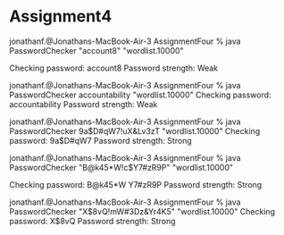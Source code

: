 # Assignment4

jonathanf.@Jonathans-MacBook-Air-3 AssignmentFour % java PasswordChecker "account8" "wordlist.10000"

Checking password: account8
Password strength: Weak


jonathanf.@Jonathans-MacBook-Air-3 AssignmentFour % java PasswordChecker accountability "wordlist.10000" 
Checking password: accountability
Password strength: Weak


jonathanf.@Jonathans-MacBook-Air-3 AssignmentFour % java PasswordChecker 9a$D#qW7!uX&Lv3zT "wordlist.10000"
Checking password: 9a$D#qW7
Password strength: Strong


jonathanf.@Jonathans-MacBook-Air-3 AssignmentFour % java PasswordChecker "B@k45*W!c$Y7#zR9P" "wordlist.10000"

Checking password: B@k45*W
Y7#zR9P
Password strength: Strong

jonathanf.@Jonathans-MacBook-Air-3 AssignmentFour % java PasswordChecker "X$8vQ!mW#3Dz&Yr4K5" "wordlist.10000"
Checking password: X$8vQ
Password strength: Strong
